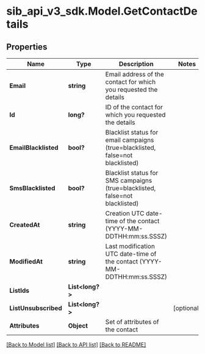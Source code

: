 # sib_api_v3_sdk.Model.GetContactDetails
## Properties

Name | Type | Description | Notes
------------ | ------------- | ------------- | -------------
**Email** | **string** | Email address of the contact for which you requested the details | 
**Id** | **long?** | ID of the contact for which you requested the details | 
**EmailBlacklisted** | **bool?** | Blacklist status for email campaigns (true&#x3D;blacklisted, false&#x3D;not blacklisted) | 
**SmsBlacklisted** | **bool?** | Blacklist status for SMS campaigns (true&#x3D;blacklisted, false&#x3D;not blacklisted) | 
**CreatedAt** | **string** | Creation UTC date-time of the contact (YYYY-MM-DDTHH:mm:ss.SSSZ) | 
**ModifiedAt** | **string** | Last modification UTC date-time of the contact (YYYY-MM-DDTHH:mm:ss.SSSZ) | 
**ListIds** | **List&lt;long?&gt;** |  | 
**ListUnsubscribed** | **List&lt;long?&gt;** |  | [optional] 
**Attributes** | **Object** | Set of attributes of the contact | 

[[Back to Model list]](../README.md#documentation-for-models) [[Back to API list]](../README.md#documentation-for-api-endpoints) [[Back to README]](../README.md)


